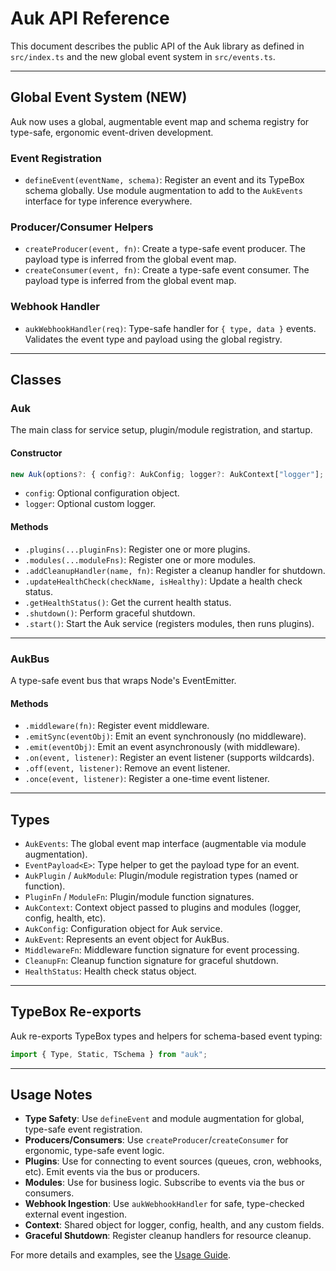 # Auk API Reference

This document describes the public API of the Auk library as defined in `src/index.ts` and the new global event system in `src/events.ts`.

---

## Global Event System (NEW)

Auk now uses a global, augmentable event map and schema registry for type-safe, ergonomic event-driven development.

### Event Registration

- `defineEvent(eventName, schema)`: Register an event and its TypeBox schema globally. Use module augmentation to add to the `AukEvents` interface for type inference everywhere.

### Producer/Consumer Helpers

- `createProducer(event, fn)`: Create a type-safe event producer. The payload type is inferred from the global event map.
- `createConsumer(event, fn)`: Create a type-safe event consumer. The payload type is inferred from the global event map.

### Webhook Handler

- `aukWebhookHandler(req)`: Type-safe handler for `{ type, data }` events. Validates the event type and payload using the global registry.

---

## Classes

### Auk

The main class for service setup, plugin/module registration, and startup.

#### Constructor

```typescript
new Auk(options?: { config?: AukConfig; logger?: AukContext["logger"]; ... })
```

- `config`: Optional configuration object.
- `logger`: Optional custom logger.

#### Methods

- `.plugins(...pluginFns)`: Register one or more plugins.
- `.modules(...moduleFns)`: Register one or more modules.
- `.addCleanupHandler(name, fn)`: Register a cleanup handler for shutdown.
- `.updateHealthCheck(checkName, isHealthy)`: Update a health check status.
- `.getHealthStatus()`: Get the current health status.
- `.shutdown()`: Perform graceful shutdown.
- `.start()`: Start the Auk service (registers modules, then runs plugins).

---

### AukBus

A type-safe event bus that wraps Node's EventEmitter.

#### Methods

- `.middleware(fn)`: Register event middleware.
- `.emitSync(eventObj)`: Emit an event synchronously (no middleware).
- `.emit(eventObj)`: Emit an event asynchronously (with middleware).
- `.on(event, listener)`: Register an event listener (supports wildcards).
- `.off(event, listener)`: Remove an event listener.
- `.once(event, listener)`: Register a one-time event listener.

---

## Types

- `AukEvents`: The global event map interface (augmentable via module augmentation).
- `EventPayload<E>`: Type helper to get the payload type for an event.
- `AukPlugin` / `AukModule`: Plugin/module registration types (named or function).
- `PluginFn` / `ModuleFn`: Plugin/module function signatures.
- `AukContext`: Context object passed to plugins and modules (logger, config, health, etc).
- `AukConfig`: Configuration object for Auk service.
- `AukEvent`: Represents an event object for AukBus.
- `MiddlewareFn`: Middleware function signature for event processing.
- `CleanupFn`: Cleanup function signature for graceful shutdown.
- `HealthStatus`: Health check status object.

---

## TypeBox Re-exports

Auk re-exports TypeBox types and helpers for schema-based event typing:

```typescript
import { Type, Static, TSchema } from "auk";
```

---

## Usage Notes

- **Type Safety**: Use `defineEvent` and module augmentation for global, type-safe event registration.
- **Producers/Consumers**: Use `createProducer`/`createConsumer` for ergonomic, type-safe event logic.
- **Plugins**: Use for connecting to event sources (queues, cron, webhooks, etc). Emit events via the bus or producers.
- **Modules**: Use for business logic. Subscribe to events via the bus or consumers.
- **Webhook Ingestion**: Use `aukWebhookHandler` for safe, type-checked external event ingestion.
- **Context**: Shared object for logger, config, health, and any custom fields.
- **Graceful Shutdown**: Register cleanup handlers for resource cleanup.

For more details and examples, see the [Usage Guide](../examples/USAGE.md).
